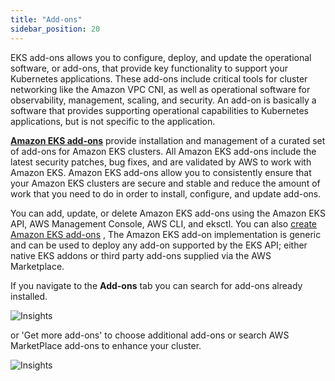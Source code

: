 ```yaml
---
title: "Add-ons"
sidebar_position: 20
---
```


EKS add-ons allows you to configure, deploy, and update the operational software, or add-ons, that provide key functionality to support your Kubernetes applications. These add-ons include critical tools for cluster networking like the Amazon VPC CNI, as well as operational software for observability, management, scaling, and security. An add-on is basically a software that provides supporting operational capabilities to Kubernetes applications, but is not specific to the application.

**[Amazon EKS add-ons](https://docs.aws.amazon.com/eks/latest/userguide/eks-add-ons.html)** provide installation and management of a curated set of add-ons for Amazon EKS clusters. All Amazon EKS add-ons include the latest security patches, bug fixes, and are validated by AWS to work with Amazon EKS. Amazon EKS add-ons allow you to consistently ensure that your Amazon EKS clusters are secure and stable and reduce the amount of work that you need to do in order to install, configure, and update add-ons.

You can add, update, or delete Amazon EKS add-ons using the Amazon EKS API, AWS Management Console, AWS CLI, and eksctl. You can also [create Amazon EKS add-ons](https://aws-ia.github.io/terraform-aws-eks-blueprints-addons/main/amazon-eks-addons/) , The Amazon EKS add-on implementation is generic and can be used to deploy any add-on supported by the EKS API; either native EKS addons or third party add-ons supplied via the AWS Marketplace.

If you navigate to the **Add-ons** tab you can search for add-ons already installed.

![Insights](/img/resource-view/find-add-ons.jpg)

or 'Get more add-ons' to choose additional add-ons or search AWS MarketPlace add-ons to enhance your cluster.

![Insights](/img/resource-view/select-add-ons.jpg)
